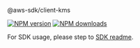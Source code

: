 @aws-sdk/client-kms

[![NPM version](https://img.shields.io/npm/v/@aws-sdk/client-kms/rc.svg)](https://www.npmjs.com/package/@aws-sdk/client-kms)
[![NPM downloads](https://img.shields.io/npm/dm/@aws-sdk/client-kms.svg)](https://www.npmjs.com/package/@aws-sdk/client-kms)

For SDK usage, please step to [SDK readme](https://github.com/aws/aws-sdk-js-v3).
